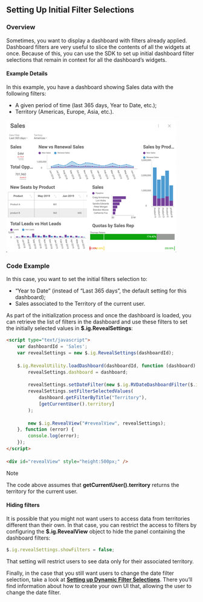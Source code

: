 ## Setting Up Initial Filter Selections

### Overview

Sometimes, you want to display a dashboard with filters already applied.
Dashboard filters are very useful to slice the contents of all the
widgets at once. Because of this, you can use the SDK to set up initial
dashboard filter selections that remain in context for all the
dashboard’s widgets.

#### Example Details

In this example, you have a dashboard showing Sales data with the
following filters:
  - A given period of time (last 365 days, Year to Date, etc.);
  - Territory (Americas, Europe, Asia, etc.).

![sales-data\_example](images/sales-data_example.png)

### Code Example

In this case, you want to set the initial filters selection to:
  - “Year to Date” (instead of “Last 365 days”, the default setting for
    this dashboard);
  - Sales associated to the Territory of the current user.

As part of the initialization process and once the dashboard is loaded,
you can retrieve the list of filters in the dashboard and use these
filters to set the initially selected values in
__$.ig.RevealSettings__:

``` html
<script type="text/javascript">
    var dashboardId = 'Sales';
    var revealSettings = new $.ig.RevealSettings(dashboardId);

    $.ig.RevealUtility.loadDashboard(dashboardId, function (dashboard) {
        revealSettings.dashboard = dashboard;

        revealSettings.setDateFilter(new $.ig.RVDateDashboardFilter($.ig.RVDateFilterType.YearToDate));
        revealSettings.setFilterSelectedValues(
            dashboard.getFilterByTitle("Territory"),
            [getCurrentUser().territory]
        );

        new $.ig.RevealView("#revealView", revealSettings);
    }, function (error) {
        console.log(error);
    });
</script>

<div id="revealView" style="height:500px;" />
```

> [!NOTE]
> The code above assumes that **getCurrentUser().territory** returns the territory for the current user.

#### Hiding filters

It is possible that you might not want users to access data from
territories different than their own. In that case, you can restrict the
access to filters by configuring the
__$.ig.RevealView__ object to
hide the panel containing the dashboard filters:

``` js
$.ig.revealSettings.showFilters = false;
```

That setting will restrict users to see data only for their associated
territory.

Finally, in the case that you still want users to change the date filter
selection, take a look at [**Setting up Dynamic Filter Selections**](setting-dynamic-filters.md). There you’ll find information about how to create your own UI that, allowing the user to change the date filter.

